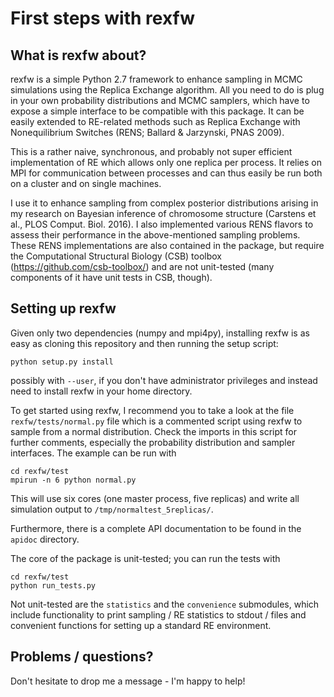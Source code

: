 # First steps with rexfw #

## What is rexfw about?

rexfw is a simple Python 2.7 framework to enhance sampling in MCMC simulations using the Replica Exchange algorithm. All you need to do is plug in your own probability distributions and MCMC samplers, which have to expose a simple interface to be compatible with this package. It can be easily extended to RE-related methods such as Replica Exchange with Nonequilibrium Switches (RENS; Ballard & Jarzynski, PNAS 2009).

This is a rather naive, synchronous, and probably not super efficient implementation of RE which allows only one replica per process. It relies on MPI for communication between processes and can thus easily be run both on a cluster and on single machines.

I use it to enhance sampling from complex posterior distributions arising in my research on Bayesian inference of chromosome structure (Carstens et al., PLOS Comput. Biol. 2016). I also implemented various RENS flavors to assess their performance in the above-mentioned sampling problems. These RENS implementations are also contained in the package, but require the Computational Structural Biology (CSB) toolbox (https://github.com/csb-toolbox/) and are not unit-tested (many components of it have unit tests in CSB, though).

## Setting up rexfw

Given only two dependencies (numpy and mpi4py), installing rexfw is as easy as cloning this repository and then running the setup script:

    python setup.py install

possibly with `--user`, if you don't have administrator privileges and instead need to install rexfw in your home directory.

To get started using rexfw, I recommend you to take a look at the file `rexfw/tests/normal.py` file which is a commented script using rexfw to sample from a normal distribution. Check the imports in this script for further comments, especially the probability distribution and sampler interfaces. The example can be run with

    cd rexfw/test
    mpirun -n 6 python normal.py
    
This will use six cores (one master process, five replicas) and write all simulation output to `/tmp/normaltest_5replicas/`.

Furthermore, there is a complete API documentation to be found in the `apidoc` directory.

The core of the package is unit-tested; you can run the tests with

    cd rexfw/test
    python run_tests.py

Not unit-tested are the `statistics` and the `convenience` submodules, which include functionality to print sampling / RE statistics to stdout / files and convenient functions for setting up a standard RE environment.

## Problems / questions?

Don't hesitate to drop me a message - I'm happy to help!